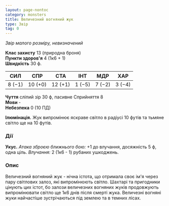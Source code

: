 ```yaml
---
layout: page-nontoc
category: monsters
title: Величезний вогняний жук
type: Звір
tag: 0
---
```


_Звір малого розміру, невизначений_

**Клас захисту** 13 (природна броня)    
**Пункти здоров'я** 4 (1к6 + 1)    
**Швидкість** 30 ф.

| СИЛ    | СПР     | СТА     | ІНТ    | МДР    | ХАР    |
| ------ | ------- | ------- | ------ | ------ | ------ |
| 8 (−1) | 10 (+0) | 12 (+1) | 1 (−5) | 7 (−2) | 3 (−4) |

**Чуття** сліпий зір 30 ф, пасивне Сприйняття 8    
**Мови** -    
**Небезпека** 0 (10 ПД)

**Ілюмінація.** Жук випромінює яскраве світло в радіусі 10 футів та тьмяне світло ще на 10 футів.

### Дії
**Укус.** _Атака зброєю ближнього бою:_ +1 до влучання, досяжність 5 ф, одна ціль. _Влучання:_ 2 (1к6 - 1) рубаних ушкоджень.

### Опис
Величезний вогняний жук - нічна істота, що отримала своє ім'я через пару світлових залоз, які випромінюють світло. Шахтарі та пригодники цінують цих істот, бо залози величезних вогняних жуків продовжують випромінювати світло ще 1к6 днів після смерті жука. Величезні вогняні жуки найчастіше зустрічаються під землею та в темних лісах. 
